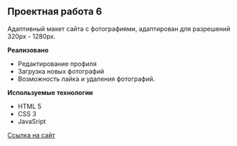 ## Проектная работа 6
Адаптивный макет сайта с фотографиями, адаптирован для разрешений 320px - 1280px.

**Реализовано**
* Редактирование профиля
* Загрузка новых фотографий
* Возможность лайка и удаления фотографий.

**Используемые технологии**

* HTML 5
* CSS 3
* JavaSript


 [Ссылка на сайт](https://smelizabeth.github.io/mesto/)




